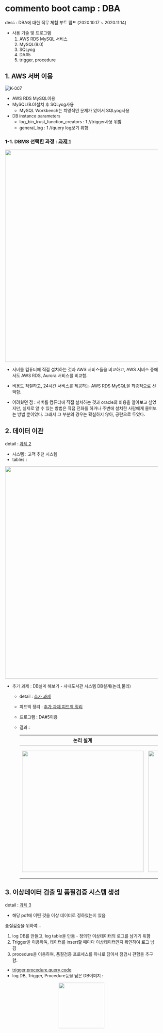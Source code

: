 # commento boot camp : DBA
desc : DBA에 대한 직무 체험 부트 캠프 (2020.10.17 ~ 2020.11.14)

* 사용 기술 및 프로그램
  1. AWS RDS MySQL 서비스
  2. MySQL(8.0)
  3. SQLyog
  4. DA#5
  5. trigger, procedure

## 1. AWS 서버 이용
![K-007](https://user-images.githubusercontent.com/52481037/98964044-aff86a80-254b-11eb-95c0-41b73068e981.jpg)
* AWS RDS MySQL이용
* MySQL(8.0)설치 후 SQLyog사용 
  * MySQL Workbench는 치명적인 문제가 있어서 SQLyog사용
* DB instance parameters
  * log_bin_trust_function_creators : 1 //trigger사용 위함
  * general_log : 1 //query log보기 위함

### 1-1. DBMS 선택한 과정 : [과제 1](https://github.com/mong-head/commento_boot_camp_DBA/blob/master/%EA%B3%BC%EC%A0%9C1/%EB%B0%B0%EC%9C%A0%EC%A7%84_%EA%B3%BC%EC%A0%9C1.pdf)

<p align="center"><img src = "https://user-images.githubusercontent.com/52481037/98965848-de774500-254d-11eb-822d-ec5315387476.jpg" align="center" width="700px" ></p>

* 서버를 컴퓨터에 직접 설치하는 것과 AWS 서비스들을 비교하고, AWS 서비스 중에서도 AWS RDS, Aurora 서비스를 비교함.

* 비용도 적절하고, 24시간 서비스를 제공하는 AWS RDS MySQL을 최종적으로 선택함.   
* 어려웠던 점 : 서버를 컴퓨터에 직접 설치하는 것과 oracle의 비용을 알아보고 싶었지만, 실제로 알 수 있는 방법은 직접 전화를 하거나 주변에 설치한 사람에게 물어보는 방법 뿐이었다. 그래서 그 부분의 경우는 확실하지 않아, 공란으로 두었다.

## 2. 데이터 이관

detail : [과제 2](https://github.com/mong-head/commento_boot_camp_DBA/blob/master/%EA%B3%BC%EC%A0%9C2/%EA%B3%BC%EC%A0%9C2_%EB%B0%B0%EC%9C%A0%EC%A7%84_1%EC%B0%A8.pdf)
* 시스템 : 고객 추천 시스템
* tables : 
<p align="center"><img src = "https://user-images.githubusercontent.com/52481037/98969712-7a0ab480-2552-11eb-928c-1d2b6bbc039c.jpg" align="center" width="700px" ></p>

* 추가 과제 : DB설계 해보기 - 사내도서관 시스템 DB설계(논리,물리)
  * detail : [추가 과제](https://github.com/mong-head/commento_boot_camp_DBA/blob/master/%EA%B3%BC%EC%A0%9C3-4%EC%82%AC%EC%9D%B4%20%EC%B6%94%EA%B0%80%EA%B3%BC%EC%A0%9C/%EC%B6%94%EA%B0%80%20%EA%B3%BC%EC%A0%9C.pdf)
  * 피드백 정리 : [추가 과제 피드백 정리](https://github.com/mong-head/commento_boot_camp_DBA/blob/master/%EA%B3%BC%EC%A0%9C3-4%EC%82%AC%EC%9D%B4%20%EC%B6%94%EA%B0%80%EA%B3%BC%EC%A0%9C/%EC%B6%94%EA%B0%80%20%EA%B3%BC%EC%A0%9C.pdf)
  * 프로그램 : DA#5이용
  * 결과 : 
  
    |논리 설계|물리 설계|
    |:------:|:------:|
    |<p align="center"><img src = "https://user-images.githubusercontent.com/52481037/98973525-34041f80-2557-11eb-9e65-1b69281b9099.png" align="center" width="400px" ></p>|<p align="center"><img src = "https://user-images.githubusercontent.com/52481037/98974284-15eaef00-2558-11eb-9440-f19cbe3ed129.png" align="center" width="400px" ></p>|




## 3. 이상데이터 검출 및 품질검증 시스템 생성

detail : [과제 3](https://github.com/mong-head/commento_boot_camp_DBA/blob/master/%EA%B3%BC%EC%A0%9C3/%EA%B3%BC%EC%A0%9C3_%EB%B0%B0%EC%9C%A0%EC%A7%84.pdf)
  * 해당 pdf에 어떤 것을 이상 데이터로 정하였는지 있음

품질검증을 위하여...
  1. log DB를 만들고, log table을 만듦 - 정의한 이상데이터의 로그를 남기기 위함
  2. Trigger을 이용하여, 데이터를 insert할 때마다 이상데이터인지 확인하여 로그 남김
  3. procedure을 이용하여, 품질검증 프로세스를 하나로 담아서 점검시 편함을 추구함.
  * [trigger,procedure,query code](https://github.com/mong-head/commento_boot_camp_DBA/tree/master/%EA%B3%BC%EC%A0%9C3)
  * log DB, Trigger, Procedure등을 담은 DB이미지 : 
<p align="center"><img src = "https://user-images.githubusercontent.com/52481037/98972229-82182380-2555-11eb-9af8-9b7ce43447f9.png" align="center" width="150px" ></p>

